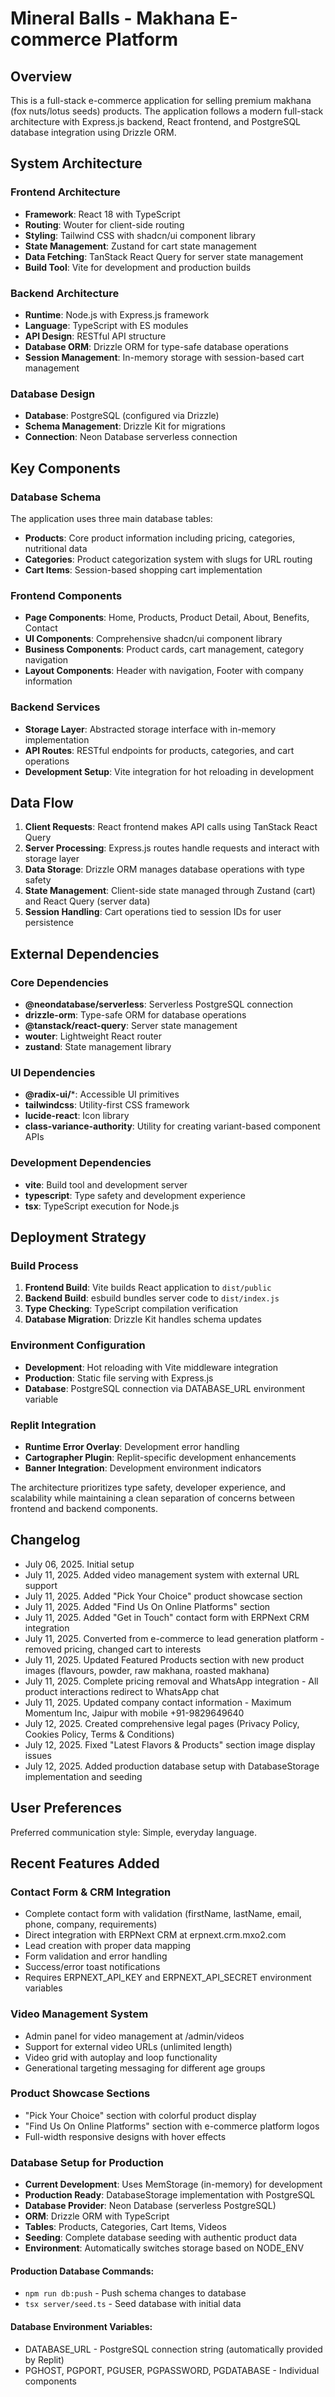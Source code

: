 # Mineral Balls - Makhana E-commerce Platform

## Overview

This is a full-stack e-commerce application for selling premium makhana (fox nuts/lotus seeds) products. The application follows a modern full-stack architecture with Express.js backend, React frontend, and PostgreSQL database integration using Drizzle ORM.

## System Architecture

### Frontend Architecture
- **Framework**: React 18 with TypeScript
- **Routing**: Wouter for client-side routing
- **Styling**: Tailwind CSS with shadcn/ui component library
- **State Management**: Zustand for cart state management
- **Data Fetching**: TanStack React Query for server state management
- **Build Tool**: Vite for development and production builds

### Backend Architecture
- **Runtime**: Node.js with Express.js framework
- **Language**: TypeScript with ES modules
- **API Design**: RESTful API structure
- **Database ORM**: Drizzle ORM for type-safe database operations
- **Session Management**: In-memory storage with session-based cart management

### Database Design
- **Database**: PostgreSQL (configured via Drizzle)
- **Schema Management**: Drizzle Kit for migrations
- **Connection**: Neon Database serverless connection

## Key Components

### Database Schema
The application uses three main database tables:
- **Products**: Core product information including pricing, categories, nutritional data
- **Categories**: Product categorization system with slugs for URL routing
- **Cart Items**: Session-based shopping cart implementation

### Frontend Components
- **Page Components**: Home, Products, Product Detail, About, Benefits, Contact
- **UI Components**: Comprehensive shadcn/ui component library
- **Business Components**: Product cards, cart management, category navigation
- **Layout Components**: Header with navigation, Footer with company information

### Backend Services
- **Storage Layer**: Abstracted storage interface with in-memory implementation
- **API Routes**: RESTful endpoints for products, categories, and cart operations
- **Development Setup**: Vite integration for hot reloading in development

## Data Flow

1. **Client Requests**: React frontend makes API calls using TanStack React Query
2. **Server Processing**: Express.js routes handle requests and interact with storage layer
3. **Data Storage**: Drizzle ORM manages database operations with type safety
4. **State Management**: Client-side state managed through Zustand (cart) and React Query (server data)
5. **Session Handling**: Cart operations tied to session IDs for user persistence

## External Dependencies

### Core Dependencies
- **@neondatabase/serverless**: Serverless PostgreSQL connection
- **drizzle-orm**: Type-safe ORM for database operations
- **@tanstack/react-query**: Server state management
- **wouter**: Lightweight React router
- **zustand**: State management library

### UI Dependencies
- **@radix-ui/***: Accessible UI primitives
- **tailwindcss**: Utility-first CSS framework
- **lucide-react**: Icon library
- **class-variance-authority**: Utility for creating variant-based component APIs

### Development Dependencies
- **vite**: Build tool and development server
- **typescript**: Type safety and development experience
- **tsx**: TypeScript execution for Node.js

## Deployment Strategy

### Build Process
1. **Frontend Build**: Vite builds React application to `dist/public`
2. **Backend Build**: esbuild bundles server code to `dist/index.js`
3. **Type Checking**: TypeScript compilation verification
4. **Database Migration**: Drizzle Kit handles schema updates

### Environment Configuration
- **Development**: Hot reloading with Vite middleware integration
- **Production**: Static file serving with Express.js
- **Database**: PostgreSQL connection via DATABASE_URL environment variable

### Replit Integration
- **Runtime Error Overlay**: Development error handling
- **Cartographer Plugin**: Replit-specific development enhancements
- **Banner Integration**: Development environment indicators

The architecture prioritizes type safety, developer experience, and scalability while maintaining a clean separation of concerns between frontend and backend components.

## Changelog
- July 06, 2025. Initial setup
- July 11, 2025. Added video management system with external URL support
- July 11, 2025. Added "Pick Your Choice" product showcase section
- July 11, 2025. Added "Find Us On Online Platforms" section
- July 11, 2025. Added "Get in Touch" contact form with ERPNext CRM integration
- July 11, 2025. Converted from e-commerce to lead generation platform - removed pricing, changed cart to interests
- July 11, 2025. Updated Featured Products section with new product images (flavours, powder, raw makhana, roasted makhana)
- July 11, 2025. Complete pricing removal and WhatsApp integration - All product interactions redirect to WhatsApp chat
- July 11, 2025. Updated company contact information - Maximum Momentum Inc, Jaipur with mobile +91-9829649640
- July 12, 2025. Created comprehensive legal pages (Privacy Policy, Cookies Policy, Terms & Conditions)
- July 12, 2025. Fixed "Latest Flavors & Products" section image display issues
- July 12, 2025. Added production database setup with DatabaseStorage implementation and seeding

## User Preferences

Preferred communication style: Simple, everyday language.

## Recent Features Added

### Contact Form & CRM Integration
- Complete contact form with validation (firstName, lastName, email, phone, company, requirements)
- Direct integration with ERPNext CRM at erpnext.crm.mxo2.com
- Lead creation with proper data mapping
- Form validation and error handling
- Success/error toast notifications
- Requires ERPNEXT_API_KEY and ERPNEXT_API_SECRET environment variables

### Video Management System
- Admin panel for video management at /admin/videos
- Support for external video URLs (unlimited length)
- Video grid with autoplay and loop functionality
- Generational targeting messaging for different age groups

### Product Showcase Sections
- "Pick Your Choice" section with colorful product display
- "Find Us On Online Platforms" section with e-commerce platform logos
- Full-width responsive designs with hover effects

### Database Setup for Production
- **Current Development**: Uses MemStorage (in-memory) for development
- **Production Ready**: DatabaseStorage implementation with PostgreSQL
- **Database Provider**: Neon Database (serverless PostgreSQL)
- **ORM**: Drizzle ORM with TypeScript
- **Tables**: Products, Categories, Cart Items, Videos
- **Seeding**: Complete database seeding with authentic product data
- **Environment**: Automatically switches storage based on NODE_ENV

#### Production Database Commands:
- `npm run db:push` - Push schema changes to database
- `tsx server/seed.ts` - Seed database with initial data

#### Database Environment Variables:
- DATABASE_URL - PostgreSQL connection string (automatically provided by Replit)
- PGHOST, PGPORT, PGUSER, PGPASSWORD, PGDATABASE - Individual components